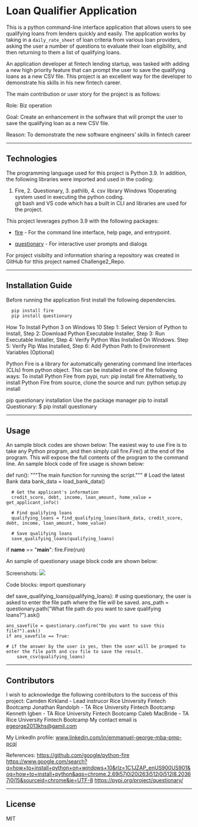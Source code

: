 # Loan Qualifier Application

This is a python command-line interface application that allows users to see qualifying loans from lenders quickly and easily. The application works by taking in a `daily_rate_sheet` of loan criteria from various loan providers, asking the user a number of questions to evaluate their loan eligibility, and then returning to them a list of qualifying loans.

An application developer at fintech lending startup, was tasked with adding a new high priority feature that can prompt the user to save the qualifying loans as a new CSV file.  This project is an excellent way for the developer to demonstrate his skills in his new fintech career.

The main contribution or user story for the project is as follows:

Role: Biz operation

Goal: Create an enhancement in the software that will prompt the user to save the qualifying loan as a new CSV file.

Reason: To demonstrate the new software engineers’ skills in fintech career

---

## Technologies
The programming language used for this project is Python 3.9. In addition, the following libraries were imported and used in the coding:
1. Fire, 2. Questionary, 3. pathlib, 4. csv library 
Windows 10operating system used in executing the python coding.  
git bash and VS code which has a built in CLI and libraries are used for the project.

This project leverages python 3.9 with the following packages:

* [fire](https://github.com/google/python-fire) - For the command line interface, help page, and entrypoint.

* [questionary](https://github.com/tmbo/questionary) - For interactive user prompts and dialogs

For project visibilty and information sharing a repository was created in GitHub for tthis project named Challenge2_Repo.

---

## Installation Guide
Before running the application first install the following dependencies.
```python
  pip install fire
  pip install questionary
```
How To Install Python 3 on Windows 10
Step 1: Select Version of Python to Install, Step 2: Download Python Executable Installer, Step 3: Run Executable Installer, Step 4: Verify Python Was Installed On Windows.
Step 5: Verify Pip Was Installed, Step 6: Add Python Path to Environment Variables (Optional)

Python Fire is a library for automatically generating command line interfaces (CLIs) from python object. This can be installed in one of the following ways:
To install Python Fire from pypi, run:
pip install fire
Alternatively, to install Python Fire from source, clone the source and run:
python setup.py install

pip questionary installation
Use the package manager pip to install Questionary:
$ pip install questionary

---

## Usage
An sample block codes are shown below:
The easiest way to use Fire is to take any Python program, and then simply call fire.Fire() at the end of the program. This will expose the full contents of the program to the command line. An sample block code of fire usage is shown below:

  def run():
      """The main function for running the script."""
      # Load the latest Bank data
      bank_data = load_bank_data()

      # Get the applicant's information
      credit_score, debt, income, loan_amount, home_value = get_applicant_info()

      # Find qualifying loans
      qualifying_loans = find_qualifying_loans(bank_data, credit_score, debt, income, loan_amount, home_value)

      # Save qualifying loans
      save_qualifying_loans(qualifying_loans)

  if __name__ == "__main__":
        fire.Fire(run)

An sample of questionary usage block code are shown below:

Screenshots:
<img src="C:\Users\egeor\OneDrive\Desktop\Fintech\Challenge2_Repo\loan_qualifier_app\Images\Questionary_for_Applicants_bank_info.png">

Code blocks:
import questionary

def save_qualifying_loans(qualifying_loans):
    # using questionary, the user is asked to enter the file path where the file will be saved.
    ans_path = questionary.path("What file path do you want to save qualifying loans?").ask()

    ans_savefile = questionary.confirm("Do you want to save this file?").ask()
    if ans_savefile == True: 
         
    # if the answer by the user is yes, then the user will be promped to enter the file path and csv file to save the result.
        save_csv(qualifying_loans)
        
---
## Contributors
I wish to acknowledge the following contributors to the success of this project:
  Camden Kirkland - Lead instrucor Rice University Fintech Bootcamp
  Jonathan Randolph - TA  Rice University Fintech Bootcamp
  Kenneth Igben - TA  Rice University Fintech Bootcamp
  Caleb MacBride - TA  Rice University Fintech Bootcamp
My contact email is egeorge2013khs@gamil.com 

My LinkedIn profile: www.linkedin.com/in/emmanuel-george-mba-pmp-pcqi

References:
https://github.com/google/python-fire
https://www.google.com/search?q=how+to+install+python+on+windows+10&rlz=1C1JZAP_enUS900US901&oq=how+to+install+python&aqs=chrome.2.69i57j0i20i263i512j0i512l8.20367j0j15&sourceid=chrome&ie=UTF-8
https://pypi.org/project/questionary/

---

## License

MIT
